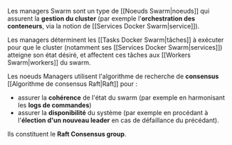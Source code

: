 
Les managers Swarm sont un type de [[Noeuds Swarm|noeuds]] qui assurent la **gestion du  cluster** (par exemple l'**orchestration des conteneurs**, via la notion de [[Services Docker Swarm|service]]).

Les managers déterminent les [[Tasks Docker Swarm|tâches]] à exécuter pour que le cluster (notamment ses [[Services Docker Swarm|services]]) atteigne son état désiré, et affectent ces tâches aux [[Workers Swarm|workers]] du swarm.

Les noeuds Managers utilisent l'algorithme de recherche de **consensus** [[Algorithme de consensus Raft|Raft]] pour :
- assurer la **cohérence** de l'état du swarm (par exemple en harmonisant les **logs de commandes**)
- assurer la **disponibilité** du système (par exemple en procédant à l'**élection d'un nouveau leader** en cas de défaillance du précédant).

Ils constituent le **Raft Consensus group**.

